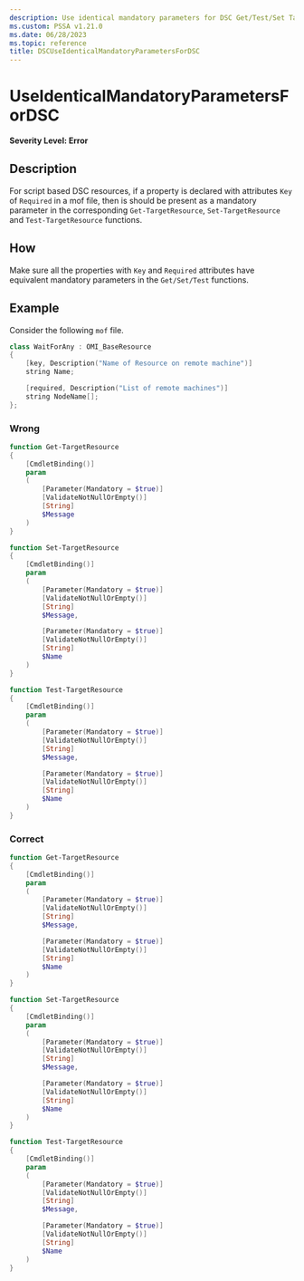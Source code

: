 ```yaml
---
description: Use identical mandatory parameters for DSC Get/Test/Set TargetResource functions
ms.custom: PSSA v1.21.0
ms.date: 06/28/2023
ms.topic: reference
title: DSCUseIdenticalMandatoryParametersForDSC
---
```

# UseIdenticalMandatoryParametersForDSC

**Severity Level: Error**

## Description

For script based DSC resources, if a property is declared with attributes `Key` of `Required` in a
mof file, then is should be present as a mandatory parameter in the corresponding
`Get-TargetResource`, `Set-TargetResource` and `Test-TargetResource` functions.

## How

Make sure all the properties with `Key` and `Required` attributes have equivalent mandatory
parameters in the `Get/Set/Test` functions.

## Example

Consider the following `mof` file.

```powershell
class WaitForAny : OMI_BaseResource
{
    [key, Description("Name of Resource on remote machine")]
    string Name;

    [required, Description("List of remote machines")]
    string NodeName[];
};
```

### Wrong

```powershell
function Get-TargetResource
{
    [CmdletBinding()]
    param
    (
        [Parameter(Mandatory = $true)]
        [ValidateNotNullOrEmpty()]
        [String]
        $Message
    )
}

function Set-TargetResource
{
    [CmdletBinding()]
    param
    (
        [Parameter(Mandatory = $true)]
        [ValidateNotNullOrEmpty()]
        [String]
        $Message,

        [Parameter(Mandatory = $true)]
        [ValidateNotNullOrEmpty()]
        [String]
        $Name
    )
}

function Test-TargetResource
{
    [CmdletBinding()]
    param
    (
        [Parameter(Mandatory = $true)]
        [ValidateNotNullOrEmpty()]
        [String]
        $Message,

        [Parameter(Mandatory = $true)]
        [ValidateNotNullOrEmpty()]
        [String]
        $Name
    )
}
```

### Correct

```powershell
function Get-TargetResource
{
    [CmdletBinding()]
    param
    (
        [Parameter(Mandatory = $true)]
        [ValidateNotNullOrEmpty()]
        [String]
        $Message,

        [Parameter(Mandatory = $true)]
        [ValidateNotNullOrEmpty()]
        [String]
        $Name
    )
}

function Set-TargetResource
{
    [CmdletBinding()]
    param
    (
        [Parameter(Mandatory = $true)]
        [ValidateNotNullOrEmpty()]
        [String]
        $Message,

        [Parameter(Mandatory = $true)]
        [ValidateNotNullOrEmpty()]
        [String]
        $Name
    )
}

function Test-TargetResource
{
    [CmdletBinding()]
    param
    (
        [Parameter(Mandatory = $true)]
        [ValidateNotNullOrEmpty()]
        [String]
        $Message,

        [Parameter(Mandatory = $true)]
        [ValidateNotNullOrEmpty()]
        [String]
        $Name
    )
}
```
